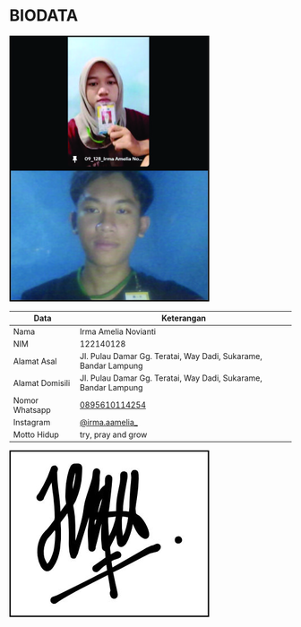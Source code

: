 # BIODATA

![Foto](128_foto.jpg)

| Data            | Keterangan |
| --------------- | ------------- |
| Nama            | Irma Amelia Novianti |
| NIM             | 122140128 |
| Alamat Asal     | Jl. Pulau Damar Gg. Teratai, Way Dadi, Sukarame, Bandar Lampung |
| Alamat Domisili | Jl. Pulau Damar Gg. Teratai, Way Dadi, Sukarame, Bandar Lampung |
| Nomor Whatsapp  | [0895610114254](https://wa.me/+62895610114254) |
| Instagram       | [@irma.aamelia_](https://instagram.com/irma.aamelia_) |
| Motto Hidup     | try, pray and grow |

![TTD](128_ttd.jpg)
